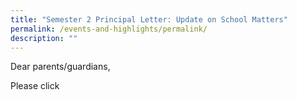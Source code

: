 ```yaml
---
title: "Semester 2 Principal Letter: Update on School Matters"
permalink: /events-and-highlights/permalink/
description: ""
---
```

Dear parents/guardians,

Please click 

